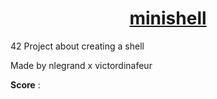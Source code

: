 <h1 align="center"><u>minishell</u></h1>
42 Project about creating a shell

Made by nlegrand x victordinafeur

**Score** : 
<br>

